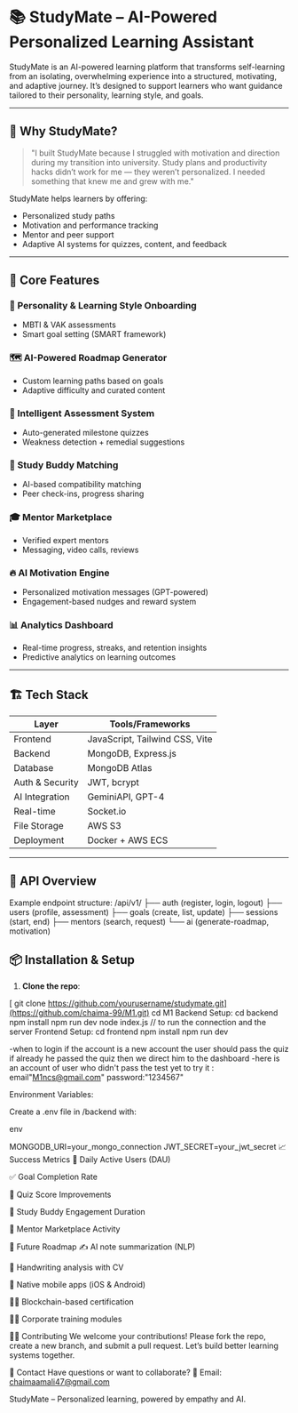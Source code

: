# 📚 StudyMate – AI-Powered Personalized Learning Assistant

StudyMate is an AI-powered learning platform that transforms self-learning from an isolating, overwhelming experience into a structured, motivating, and adaptive journey. It’s designed to support learners who want guidance tailored to their personality, learning style, and goals.

---

## 🚀 Why StudyMate?

> "I built StudyMate because I struggled with motivation and direction during my transition into university. Study plans and productivity hacks didn’t work for me — they weren’t personalized. I needed something that knew me and grew with me."

StudyMate helps learners by offering:
- Personalized study paths
- Motivation and performance tracking
- Mentor and peer support
- Adaptive AI systems for quizzes, content, and feedback

---

## 🧠 Core Features

### 🧩 Personality & Learning Style Onboarding
- MBTI & VAK assessments
- Smart goal setting (SMART framework)

### 🗺️ AI-Powered Roadmap Generator
- Custom learning paths based on goals
- Adaptive difficulty and curated content

### 🧪 Intelligent Assessment System
- Auto-generated milestone quizzes
- Weakness detection + remedial suggestions

### 👯 Study Buddy Matching
- AI-based compatibility matching
- Peer check-ins, progress sharing

### 🎓 Mentor Marketplace
- Verified expert mentors
- Messaging, video calls, reviews

### 🔥 AI Motivation Engine
- Personalized motivation messages (GPT-powered)
- Engagement-based nudges and reward system

### 📊 Analytics Dashboard
- Real-time progress, streaks, and retention insights
- Predictive analytics on learning outcomes

---

## 🏗️ Tech Stack

| Layer            | Tools/Frameworks                        |
|------------------|------------------------------------------|
| Frontend         | JavaScript, Tailwind CSS, Vite |
| Backend          | MongoDB, Express.js         |
| Database         | MongoDB Atlas                            |
| Auth & Security  | JWT, bcrypt                              |
| AI Integration   | GeminiAPI, GPT-4                         |
| Real-time        | Socket.io                                |
| File Storage     | AWS S3                                   |
| Deployment       | Docker + AWS ECS                         |

---

## 🧪 API Overview

Example endpoint structure:
/api/v1/
├── auth (register, login, logout)
├── users (profile, assessment)
├── goals (create, list, update)
├── sessions (start, end)
├── mentors (search, request)
└── ai (generate-roadmap, motivation)



## 📦 Installation & Setup

1. **Clone the repo**:
   
  [ git clone https://github.com/yourusername/studymate.git](https://github.com/chaima-99/M1.git)
   cd M1
Backend Setup:
cd backend
npm install
npm run dev
node index.js // to run the connection and the server
Frontend Setup:
cd frontend
npm install
npm run dev

-when to login if the account is a new account the user should pass the quiz if already he passed the quiz then we direct him to the dashboard
-here is an account of user who didn't pass the test yet to try it : email"M1ncs@gmail.com" password:"1234567"

Environment Variables:

Create a .env file in /backend with:

env

MONGODB_URI=your_mongo_connection
JWT_SECRET=your_jwt_secret
📈 Success Metrics
📅 Daily Active Users (DAU)

✅ Goal Completion Rate

🧠 Quiz Score Improvements

🔁 Study Buddy Engagement Duration

💼 Mentor Marketplace Activity

🔮 Future Roadmap
✍️ AI note summarization (NLP)

🤖 Handwriting analysis with CV

📱 Native mobile apps (iOS & Android)

🧑‍💻 Blockchain-based certification

🧑‍🏫 Corporate training modules

🧑‍💻 Contributing
We welcome your contributions! Please fork the repo, create a new branch, and submit a pull request. Let’s build better learning systems together.

📩 Contact
Have questions or want to collaborate?
📧 Email: chaimaamali47@gmail.com

StudyMate – Personalized learning, powered by empathy and AI.

